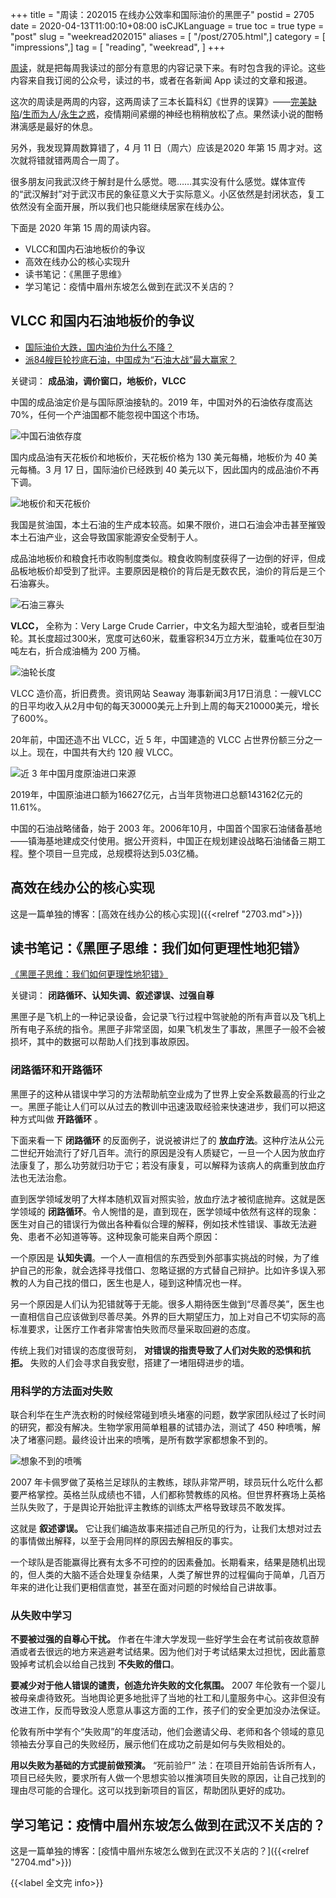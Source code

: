+++
title = "周读：202015 在线办公效率和国际油价的黑匣子"
postid = 2705
date = 2020-04-13T11:00:10+08:00
isCJKLanguage = true
toc = true
type = "post"
slug = "weekread202015"
aliases = [ "/post/2705.html",]
category = [ "impressions",]
tag = [ "reading", "weekread", ]
+++

[周读](/tag/weekread/)，就是把每周我读过的部分有意思的内容记录下来。有时包含我的评论。这些内容来自我订阅的公众号，读过的书，或者在各新闻 App 读过的文章和报道。

这次的周读是两周的内容，这两周读了三本长篇科幻《世界的误算》——[完美缺陷][book1]/[生而为人][book2]/[永生之惑][book3]，疫情期间紧绷的神经也稍稍放松了点。果然读小说的酣畅淋漓感是最好的休息。

另外，我发现算周数算错了，4 月 11 日（周六）应该是2020 年第 15 周才对。这次就将错就错两周合一周了。

很多朋友问我武汉终于解封是什么感觉。嗯……其实没有什么感觉。媒体宣传的“武汉解封”对于武汉市民的象征意义大于实际意义。小区依然是封闭状态，复工依然没有全面开展，所以我们也只能继续居家在线办公。

下面是 2020 年第 15 周的周读内容。

- VLCC和国内石油地板价的争议
- 高效在线办公的核心实现升
- 读书笔记：《黑匣子思维》
- 学习笔记：疫情中眉州东坡怎么做到在武汉不关店的？
 <!--more-->

## VLCC 和国内石油地板价的争议

- [国际油价大跌，国内油价为什么不降？](https://mp.weixin.qq.com/s?__biz=MjM5MTU3Mzk2OA==&mid=2654699171&idx=1&sn=9f47a5c6818b41106160944b5e8a8d26)
- [派84艘巨轮抄底石油，中国成为“石油大战”最大赢家？](https://mp.weixin.qq.com/s?__biz=MjM5MTU3Mzk2OA==&mid=2654699054&idx=1&sn=cf110b8cb306a2f2e10fd9d2efd520d4)

关键词： **成品油，调价窗口，地板价，VLCC**

中国的成品油定价是与国际原油接轨的。2019 年，中国对外的石油依存度高达 70%，任何一个产油国都不能忽视中国这个市场。

![中国石油依存度][img01]

国内成品油有天花板价和地板价，天花板价格为 130 美元每桶，地板价为 40 美元每桶。3 月 17 日，国际油价已经跌到 40 美元以下，因此国内的成品油价不再下调。

![地板价和天花板价][img02]

我国是贫油国，本土石油的生产成本较高。如果不限价，进口石油会冲击甚至摧毁本土石油产业，这会导致国家能源安全受制于人。

成品油地板价和粮食托市收购制度类似。粮食收购制度获得了一边倒的好评，但成品板地板价却受到了批评。主要原因是粮价的背后是无数农民，油价的背后是三个石油寡头。

![石油三寡头][img03]

**VLCC，** 全称为：Very Large Crude Carrier，中文名为超大型油轮，或者巨型油轮。其长度超过300米，宽度可达60米，载重容积34万立方米，载重吨位在30万吨左右，折合成油桶为 200 万桶。

![油轮长度][img04]

VLCC 造价高，折旧费贵。资讯网站 Seaway 海事新闻3月17日消息：一艘VLCC的日平均收入从2月中旬的每天30000美元上升到上周的每天210000美元，增长了600%。

20年前，中国还造不出 VLCC，近 5 年，中国建造的 VLCC 占世界份额三分之一以上。现在，中国共有大约 120 艘 VLCC。

![近 3 年中国月度原油进口来源][img05]

2019年，中国原油进口额为16627亿元，占当年货物进口总额143162亿元的11.61%。

中国的石油战略储备，始于 2003 年。2006年10月，中国首个国家石油储备基地——镇海基地建成交付使用。据公开资料，中国正在规划建设战略石油储备三期工程。整个项目一旦完成，总规模将达到5.03亿桶。

## 高效在线办公的核心实现

这是一篇单独的博客：[高效在线办公的核心实现]({{<relref "2703.md">}})

## 读书笔记：《黑匣子思维：我们如何更理性地犯错》

[《黑匣子思维：我们如何更理性地犯错》](https://book.douban.com/subject/27077719/)

关键词： **闭路循环、认知失调、叙述谬误、过强自尊**

黑匣子是飞机上的一种记录设备，会记录飞行过程中驾驶舱的所有声音以及飞机上所有电子系统的指令。黑匣子非常坚固，如果飞机发生了事故，黑匣子一般不会被损坏，其中的数据可以帮助人们找到事故原因。

### 闭路循环和开路循环

黑匣子的这种从错误中学习的方法帮助航空业成为了世界上安全系数最高的行业之一。黑匣子能让人们可以从过去的教训中迅速汲取经验来快速进步，我们可以把这种方式叫做 **开路循环** 。

下面来看一下 **闭路循环** 的反面例子，说说被讲烂了的 **放血疗法**。这种疗法从公元二世纪开始流行了好几百年。流行的原因是没有人质疑它，一旦一个人因为放血疗法康复了，那么功劳就归功于它；若没有康复，可以解释为该病人的病重到放血疗法也无法治愈。

直到医学领域发明了大样本随机双盲对照实验，放血疗法才被彻底抛弃。这就是医学领域的 **闭路循环**。令人惋惜的是，直到现在，医学领域中依然有这样的现象：医生对自己的错误行为做出各种看似合理的解释，例如技术性错误、事故无法避免、患者不必知道等等。这种现象可能来自两个原因：

一个原因是 **认知失调**。一个人一直相信的东西受到外部事实挑战的时候，为了维护自己的形象，就会选择寻找借口、忽略证据的方式替自己辩护。比如许多误入邪教的人为自己找的借口，医生也是人，碰到这种情况也一样。

另一个原因是人们认为犯错就等于无能。很多人期待医生做到“尽善尽美”，医生也一直相信自己应该做到尽善尽美。外界的巨大期望压力，加上对自己不切实际的高标准要求，让医疗工作者非常害怕失败而尽量采取回避的态度。

传统上我们对错误的态度很苛刻，  **对错误的指责导致了人们对失败的恐惧和抗拒。** 失败的人们会寻求自我安慰，搭建了一堵阻碍进步的墙。

### 用科学的方法面对失败

联合利华在生产洗衣粉的时候经常碰到喷头堵塞的问题，数学家团队经过了长时间的研究，都没有解决。生物学家用简单粗暴的试错办法，测试了 450 种喷嘴，解决了堵塞问题。最终设计出来的喷嘴，是所有数学家都想象不到的。

![想象不到的喷嘴][img06]

2007 年卡佩罗做了英格兰足球队的主教练，球队非常严明，球员玩什么吃什么都要严格掌控。英格兰队成绩也不错，人们都称赞教练的风格。但世界杯赛场上英格兰队失败了，于是舆论开始批评主教练的训练太严格导致球员不敢发挥。

这就是 **叙述谬误。** 它让我们编造故事来描述自己所见的行为，让我们太想对过去的事情做出解释，以至于会用同样的原因去解相反的事实。

一个球队是否能赢得比赛有太多不可控的的因素叠加。长期看来，结果是随机出现的，但人类的大脑不适合处理复杂结果，人类了解世界的过程偏向于简单，几百万年来的进化让我们更相信直觉，甚至在面对问题的时候给自己讲故事。

### 从失败中学习

**不要被过强的自尊心干扰。** 作者在牛津大学发现一些好学生会在考试前夜故意醉酒或者去很远的地方来逃避考试结果。因为他们对于考试结果太过担忧，因此蓄意毁掉考试机会以给自己找到 **不失败的借口**。

**要减少对于他人错误的谴责，创造允许失败的文化氛围。** 2007 年伦敦有一个婴儿被母亲虐待致死。当地舆论更多地批评了当地的社工和儿童服务中心。这非但没有改进工作，反而导致没人愿意从事这方面的工作，孩子们的安全更加没办法保证。

伦敦有所中学有个“失败周”的年度活动，他们会邀请父母、老师和各个领域的意见领袖去分享自己的失败经历，展示他们在成功之前是如何与失败相处的。

**用以失败为基础的方式提前做预演。** “死前验尸” 法：在项目开始前告诉所有人，项目已经失败，要求所有人做一个思想实验以推演项目失败的原因，让自己找到的理由尽可能的合理化。这可以找到新项目的盲区，帮助团队更好的成功。

## 学习笔记：疫情中眉州东坡怎么做到在武汉不关店的？

这是一篇单独的博客：[疫情中眉州东坡怎么做到在武汉不关店的？]({{<relref "2704.md">}})

{{<label 全文完 info>}}

[book1]: https://book.douban.com/subject/27178408/
[book2]: https://book.douban.com/subject/32568248/
[book3]: https://book.douban.com/subject/34911007/

[img01]: /uploads/2020/04/weekread-01.jpg
[img02]: /uploads/2020/04/weekread-02.jpg
[img03]: /uploads/2020/04/weekread-03.jpg
[img04]: /uploads/2020/04/weekread-04.jpg
[img05]: /uploads/2020/04/weekread-05.jpg
[img06]: /uploads/2020/04/weekread-06.jpg